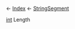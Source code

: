 ← [Index](Api-Index) ← [StringSegment](VRage.Game.ModAPI.Ingame.Utilities.StringSegment)

[int](System.Int32) Length

